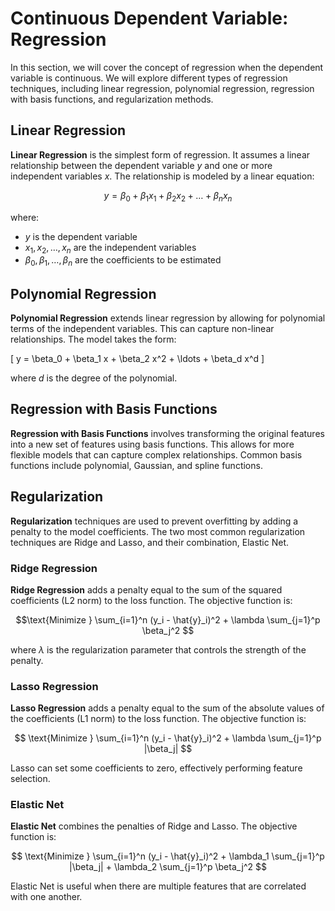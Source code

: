 # Continuous Dependent Variable: Regression

In this section, we will cover the concept of regression when the dependent variable is continuous. We will explore different types of regression techniques, including linear regression, polynomial regression, regression with basis functions, and regularization methods.

## Linear Regression

**Linear Regression** is the simplest form of regression. It assumes a linear relationship between the dependent variable $y$ and one or more independent variables $x$. The relationship is modeled by a linear equation:

$$y = \beta_0 + \beta_1 x_1 + \beta_2 x_2 + \ldots + \beta_n x_n$$

where:
- $y$ is the dependent variable
- $x_1, x_2, \ldots, x_n$ are the independent variables
- $\beta_0, \beta_1, \ldots, \beta_n$ are the coefficients to be estimated

## Polynomial Regression

**Polynomial Regression** extends linear regression by allowing for polynomial terms of the independent variables. This can capture non-linear relationships. The model takes the form:

\[ y = \beta_0 + \beta_1 x + \beta_2 x^2 + \ldots + \beta_d x^d \]

where $d$ is the degree of the polynomial.

## Regression with Basis Functions

**Regression with Basis Functions** involves transforming the original features into a new set of features using basis functions. This allows for more flexible models that can capture complex relationships. Common basis functions include polynomial, Gaussian, and spline functions.

## Regularization

**Regularization** techniques are used to prevent overfitting by adding a penalty to the model coefficients. The two most common regularization techniques are Ridge and Lasso, and their combination, Elastic Net.

### Ridge Regression

**Ridge Regression** adds a penalty equal to the sum of the squared coefficients (L2 norm) to the loss function. The objective function is:

$$\text{Minimize } \sum_{i=1}^n (y_i - \hat{y}_i)^2 + \lambda \sum_{j=1}^p \beta_j^2 $$

where $\lambda$ is the regularization parameter that controls the strength of the penalty.

### Lasso Regression

**Lasso Regression** adds a penalty equal to the sum of the absolute values of the coefficients (L1 norm) to the loss function. The objective function is:

$$ \text{Minimize } \sum_{i=1}^n (y_i - \hat{y}_i)^2 + \lambda \sum_{j=1}^p |\beta_j| $$

Lasso can set some coefficients to zero, effectively performing feature selection.

### Elastic Net

**Elastic Net** combines the penalties of Ridge and Lasso. The objective function is:

$$ \text{Minimize } \sum_{i=1}^n (y_i - \hat{y}_i)^2 + \lambda_1 \sum_{j=1}^p |\beta_j| + \lambda_2 \sum_{j=1}^p \beta_j^2 $$

Elastic Net is useful when there are multiple features that are correlated with one another.
